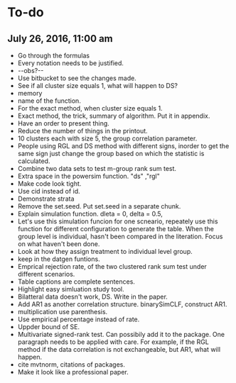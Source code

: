 # To-do #

## July 26, 2016, 11:00 am
+ Go through the formulas
+ Every notation needs to be justified.
+ --obs?--
+ Use bitbucket to see the changes made.
+ See if all cluster size equals 1, what will happen to DS?
+ memory
+ name of the function.
+ For the exact method, when cluster size equals 1.
+ Exact method, the trick, summary of algorithm. Put it in appendix.
+ Have an order to present thing.
+ Reduce the number of things in the printout.
+ 10 clusters each with size 5, the group correlation parameter.
+ People using RGL and DS method with different signs, inorder to get the same sign just change the group based on which the statistic is calculated.
+ Combine two data sets to test m-group rank sum test.
+ Extra space in the powersim function. "ds" ,"rgl"
+ Make code look tight.
+ Use cid instead of id.
+ Demonstrate strata
+ Remove the set.seed. Put set.seed in a separate chunk.
+ Explain simulation function. dleta = 0, delta = 0.5,
+ Let's use this simulation funcion for one scneario, repeately use this function for different configuration to generate the table. When the group level is individual, hasn't been compared in the literation. Focus on what haven't been done.
+ Look at how they assign treatment to individual level group.
+ keep in the datgen funtions.
+ Emprical rejection rate, of the two clustered rank sum test under different scenarios.
+ Table captions are complete sentences.
+ Highlight easy simluation study tool.
+ Bilatteral data doesn't work, DS. Write in the paper.
+ Add AR1 as another correlation structure. binarySimCLF, construct AR1.
+ multiplication use parenthesis.
+ Use empirical percentage instead of rate.
+ Uppder bound of SE.
+ Multivariate signed-rank test. Can possibily add it to the package. One paragraph needs to be applied with care. For example, if the RGL method if the data correlation is not exchangeable, but AR1, what will happen.
+ cite mvtnorm, citations of packages.
+ Make it look like a professional paper.